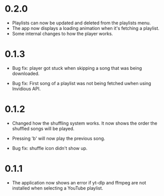 # 0.2.0

- Playlists can now be updated and deleted from the playlists menu.
- The app now displays a loading animation when it's fetching a playlist.
- Some internal changes to how the player works.

# 0.1.3

- Bug fix: player got stuck when skipping a song that was being downloaded.

- Bug fix: First song of a playlist was not being fetched uwhen using Invidious API.

# 0.1.2

- Changed how the shuffling system works. It now shows the order the shuffled songs will be played.

- Pressing 'b' will now play the previous song.

- Bug fix: shuffle icon didn't show up.

# 0.1.1

- The application now shows an error if yt-dlp and ffmpeg are not installed when selecting a YouTube playlist.